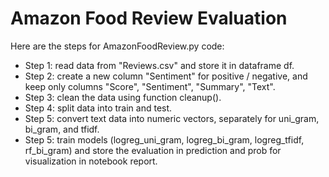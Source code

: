 # Amazon Food Review Evaluation

Here are the steps for AmazonFoodReview.py code: 

* Step 1: read data from "Reviews.csv" and store it in dataframe df.
* Step 2: create a new column "Sentiment" for positive / negative, and keep only columns "Score", "Sentiment", "Summary", "Text". 
* Step 3: clean the data using function cleanup(). 
* Step 4: split data into train and test.
* Step 5: convert text data into numeric vectors, separately for uni_gram, bi_gram, and tfidf. 
* Step 5: train models (logreg_uni_gram, logreg_bi_gram, logreg_tfidf, rf_bi_gram) and store the evaluation in prediction and prob for visualization in notebook report. 
